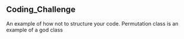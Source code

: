 ## Coding_Challenge

An example of how not to structure your code. 
Permutation class is an example of a god class
